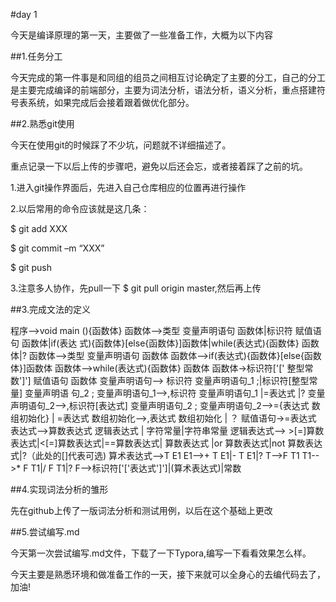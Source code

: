 #day 1

今天是编译原理的第一天，主要做了一些准备工作，大概为以下内容

##1.任务分工

今天完成的第一件事是和同组的组员之间相互讨论确定了主要的分工，自己的分工是主要完成编译的前端部分，主要为词法分析，语法分析，语义分析，重点搭建符号表系统，如果完成后会接着跟着做优化部分。

##2.熟悉git使用

今天在使用git的时候踩了不少坑，问题就不详细描述了。

重点记录一下以后上传的步骤吧，避免以后还会忘，或者接着踩了之前的坑。

1.进入git操作界面后，先进入自己仓库相应的位置再进行操作

2.以后常用的命令应该就是这几条：

$ git add XXX

$ git commit –m “XXX”

$ git push

3.注意多人协作，先pull一下  $ git pull origin master,然后再上传

##3.完成文法的定义

程序-->void main (){函数体}
函数体-->类型 变量声明语句 函数体|标识符 赋值语句 函数体|if(表达
式){函数体}[else{函数体}]函数体|while(表达式){函数体} 函数体|?
函数体-->类型 变量声明语句 函数体
函数体-->if(表达式){函数体}[else{函数体}]函数体
函数体-->while(表达式){函数体} 函数体
函数体->标识符['[' 整型常数']'] 赋值语句 函数体
变量声明语句--> 标识符 变量声明语句_1 ;|标识符[整型常量] 变量声明语
句_2 ;
变量声明语句_1-->,标识符 变量声明语句_1 |=表达式 |?
变量声明语句_2-->,标识符[表达式] 变量声明语句_2 ;
变量声明语句_2-->={表达式 数组初始化} | =表达式
数组初始化-->,表达式 数组初始化 | ？
赋值语句->=表达式
表达式-->算数表达式 逻辑表达式 | 字符常量|字符串常量
逻辑表达式--> >[=]算数表达式|<[=]算数表达式|==算数表达式| 算数表达式
|or 算数表达式|not 算数表达式|?（此处的[]代表可选)
算术表达式-->T E1
E1-->+ T E1|- T E1|?
T-->F T1
T1-->* F T1|/ F T1|?
F-->标识符['['表达式']']|(算术表达式)|常数

##4.实现词法分析的雏形

先在github上传了一版词法分析和测试用例，以后在这个基础上更改

##5.尝试编写.md

今天第一次尝试编写.md文件，下载了一下Typora,编写一下看看效果怎么样。

今天主要是熟悉环境和做准备工作的一天，接下来就可以全身心的去编代码去了，加油!